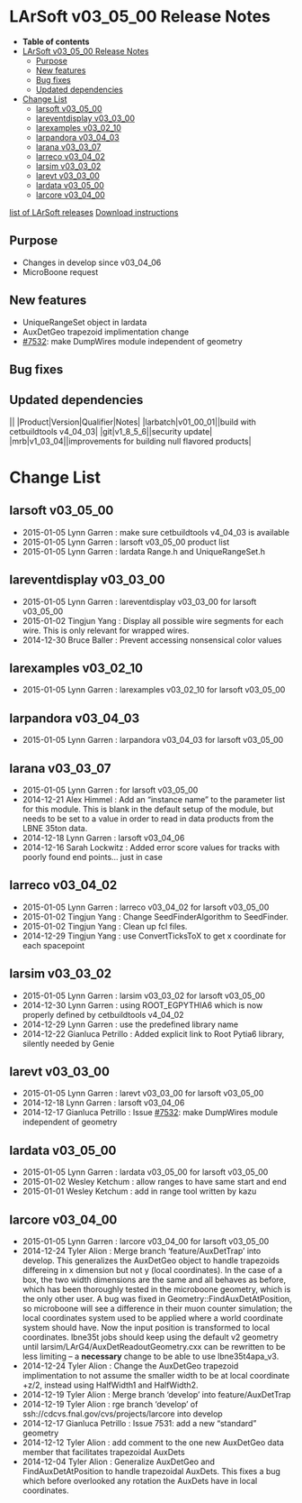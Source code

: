 LArSoft v03\_05\_00 Release Notes
======================================================================

-   **Table of contents**
-   [LArSoft v03\_05\_00 Release Notes](#LArSoft-v03_05_00-Release-Notes)
    -   [Purpose](#Purpose)
    -   [New features](#New-features)
    -   [Bug fixes](#Bug-fixes)
    -   [Updated dependencies](#Updated-dependencies)
-   [Change List](#Change-List)
    -   [larsoft v03\_05\_00](#larsoft-v03_05_00)
    -   [lareventdisplay v03\_03\_00](#lareventdisplay-v03_03_00)
    -   [larexamples v03\_02\_10](#larexamples-v03_02_10)
    -   [larpandora v03\_04\_03](#larpandora-v03_04_03)
    -   [larana v03\_03\_07](#larana-v03_03_07)
    -   [larreco v03\_04\_02](#larreco-v03_04_02)
    -   [larsim v03\_03\_02](#larsim-v03_03_02)
    -   [larevt v03\_03\_00](#larevt-v03_03_00)
    -   [lardata v03\_05\_00](#lardata-v03_05_00)
    -   [larcore v03\_04\_00](#larcore-v03_04_00)

[list of LArSoft releases](LArSoft_release_list)
[Download instructions](http://scisoft.fnal.gov/scisoft/bundles/larsoft/v03_05_00/larsoft-v03_05_00.html)

Purpose
--------------------

-   Changes in develop since v03\_04\_06
-   MicroBoone request

New features
------------------------------

-   UniqueRangeSet object in lardata
-   AuxDetGeo trapezoid implimentation change
-   [\#7532](/redmine/issues/7532 "Feature: Make dump_wires.fcl independent of geometry (Closed)"): make DumpWires module independent of geometry

Bug fixes
------------------------

Updated dependencies
----------------------------------------------

||
|Product|Version|Qualifier|Notes|
|larbatch|v01\_00\_01||build with cetbuildtools v4\_04\_03|
|git|v1\_8\_5\_6||security update|
|mrb|v1\_03\_04||improvements for building null flavored products|

Change List
============================

larsoft v03\_05\_00
------------------------------------------

-   2015-01-05 Lynn Garren : make sure cetbuildtools v4\_04\_03 is available
-   2015-01-05 Lynn Garren : larsoft v03\_05\_00 product list
-   2015-01-05 Lynn Garren : lardata Range.h and UniqueRangeSet.h

lareventdisplay v03\_03\_00
----------------------------------------------------------

-   2015-01-05 Lynn Garren : lareventdisplay v03\_03\_00 for larsoft v03\_05\_00
-   2015-01-02 Tingjun Yang : Display all possible wire segments for each wire. This is only relevant for wrapped wires.
-   2014-12-30 Bruce Baller : Prevent accessing nonsensical color values

larexamples v03\_02\_10
--------------------------------------------------

-   2015-01-05 Lynn Garren : larexamples v03\_02\_10 for larsoft v03\_05\_00

larpandora v03\_04\_03
------------------------------------------------

-   2015-01-05 Lynn Garren : larpandora v03\_04\_03 for larsoft v03\_05\_00

larana v03\_03\_07
----------------------------------------

-   2015-01-05 Lynn Garren : for larsoft v03\_05\_00
-   2014-12-21 Alex Himmel : Add an “instance name” to the parameter list for this module. This is blank in the default setup of the module, but needs to be set to a value in order to read in data products from the LBNE 35ton data.
-   2014-12-18 Lynn Garren : larsoft v03\_04\_06
-   2014-12-16 Sarah Lockwitz : Added error score values for tracks with poorly found end points… just in case

larreco v03\_04\_02
------------------------------------------

-   2015-01-05 Lynn Garren : larreco v03\_04\_02 for larsoft v03\_05\_00
-   2015-01-02 Tingjun Yang : Change SeedFinderAlgorithm to SeedFinder.
-   2015-01-02 Tingjun Yang : Clean up fcl files.
-   2014-12-29 Tingjun Yang : use ConvertTicksToX to get x coordinate for each spacepoint

larsim v03\_03\_02
----------------------------------------

-   2015-01-05 Lynn Garren : larsim v03\_03\_02 for larsoft v03\_05\_00
-   2014-12-30 Lynn Garren : using ROOT\_EGPYTHIA6 which is now properly defined by cetbuildtools v4\_04\_02
-   2014-12-29 Lynn Garren : use the predefined library name
-   2014-12-22 Gianluca Petrillo : Added explicit link to Root Pytia6 library, silently needed by Genie

larevt v03\_03\_00
----------------------------------------

-   2015-01-05 Lynn Garren : larevt v03\_03\_00 for larsoft v03\_05\_00
-   2014-12-18 Lynn Garren : larsoft v03\_04\_06
-   2014-12-17 Gianluca Petrillo : Issue [\#7532](/redmine/issues/7532 "Feature: Make dump_wires.fcl independent of geometry (Closed)"): make DumpWires module independent of geometry

lardata v03\_05\_00
------------------------------------------

-   2015-01-05 Lynn Garren : lardata v03\_05\_00 for larsoft v03\_05\_00
-   2015-01-02 Wesley Ketchum : allow ranges to have same start and end
-   2015-01-01 Wesley Ketchum : add in range tool written by kazu

larcore v03\_04\_00
------------------------------------------

-   2015-01-05 Lynn Garren : larcore v03\_04\_00 for larsoft v03\_05\_00
-   2014-12-24 Tyler Alion : Merge branch ‘feature/AuxDetTrap’ into develop. This generalizes the AuxDetGeo object to handle trapezoids differeing in x dimension but not y (local coordinates). In the case of a box, the two width dimensions are the same and all behaves as before, which has been thoroughly tested in the microboone geometry, which is the only other user. A bug was fixed in Geometry::FindAuxDetAtPosition, so microboone will see a difference in their muon counter simulation; the local coordinates system used to be applied where a world coordinate system should have. Now the input position is transformed to local coordinates. lbne35t jobs should keep using the default v2 geometry until larsim/LArG4/AuxDetReadoutGeometry.cxx can be rewritten to be less limiting – a **necessary** change to be able to use lbne35t4apa\_v3.
-   2014-12-24 Tyler Alion : Change the AuxDetGeo trapezoid implimentation to not assume the smaller width to be at local coordinate +z/2, instead using HalfWidth1 and HalfWidth2.
-   2014-12-19 Tyler Alion : Merge branch ‘develop’ into feature/AuxDetTrap
-   2014-12-19 Tyler Alion : rge branch ‘develop’ of ssh://cdcvs.fnal.gov/cvs/projects/larcore into develop
-   2014-12-17 Gianluca Petrillo : Issue 7531: add a new “standard” geometry
-   2014-12-12 Tyler Alion : add comment to the one new AuxDetGeo data member that facilitates trapezoidal AuxDets
-   2014-12-04 Tyler Alion : Generalize AuxDetGeo and FindAuxDetAtPosition to handle trapezoidal AuxDets. This fixes a bug which before overlooked any rotation the AuxDets have in local coordinates.
